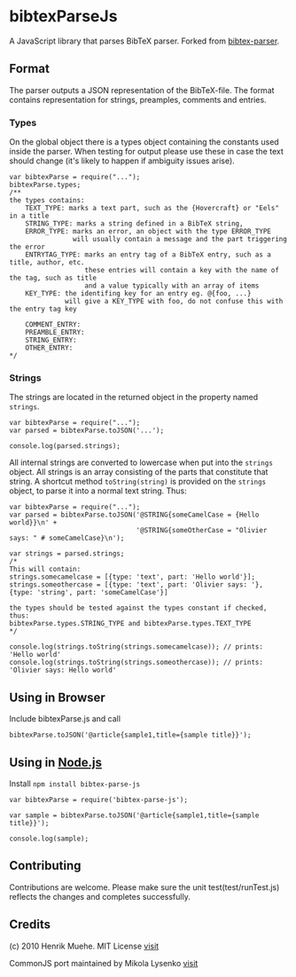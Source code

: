 bibtexParseJs
=============
A JavaScript library that parses BibTeX parser. Forked from 
[bibtex-parser](https://github.com/mikolalysenko/bibtex-parser).


## Format

The parser outputs a JSON representation of the BibTeX-file.  The
format contains representation for strings, preamples, comments and
entries.

### Types

On the global object there is a types object containing the constants
used inside the parser.  When testing for output please use these in
case the text should change (it's likely to happen if ambiguity issues
arise).

```
var bibtexParse = require("...");
bibtexParse.types;
/**
the types contains:
    TEXT_TYPE: marks a text part, such as the {Hovercraft} or "Eels" in a title
    STRING_TYPE: marks a string defined in a BibTeX string,
    ERROR_TYPE: marks an error, an object with the type ERROR_TYPE
                will usually contain a message and the part triggering the error
    ENTRYTAG_TYPE: marks an entry tag of a BibTeX entry, such as a title, author, etc.
                   these entries will contain a key with the name of the tag, such as title
                   and a value typically with an array of items
    KEY_TYPE: the identifing key for an entry eg. @{foo, ...}
              will give a KEY_TYPE with foo, do not confuse this with the entry tag key
    
    COMMENT_ENTRY: 
    PREAMBLE_ENTRY: 
    STRING_ENTRY: 
    OTHER_ENTRY: 
*/
```

### Strings

The strings are located in the returned object in the property named
```strings```.

```
var bibtexParse = require("...");
var parsed = bibtexParse.toJSON('...');

console.log(parsed.strings);
```

All internal strings are converted to lowercase when put into the
```strings``` object.  All strings is an array consisting of the parts
that constitute that string.  A shortcut method ```toString(string)```
is provided on the ```strings``` object, to parse it into a normal
text string.  Thus:

```
var bibtexParse = require("...");
var parsed = bibtexParse.toJSON('@STRING{someCamelCase = {Hello world}}\n' +
                                '@STRING{someOtherCase = "Olivier says: " # someCamelCase}\n');

var strings = parsed.strings;
/*
This will contain:
strings.somecamelcase = [{type: 'text', part: 'Hello world'}];
strings.someothercase = [{type: 'text', part: 'Olivier says: '}, {type: 'string', part: 'someCamelCase'}]

the types should be tested against the types constant if checked, thus:
bibtexParse.types.STRING_TYPE and bibtexParse.types.TEXT_TYPE
*/

console.log(strings.toString(strings.somecamelcase)); // prints: 'Hello world'
console.log(strings.toString(strings.someothercase)); // prints: 'Olivier says: Hello world'

```


## Using in Browser
Include bibtexParse.js and call 

```
bibtexParse.toJSON('@article{sample1,title={sample title}}');
```

## Using in [Node.js](http://nodejs.org/)
Install     ```npm install bibtex-parse-js```

```
var bibtexParse = require('bibtex-parse-js');

var sample = bibtexParse.toJSON('@article{sample1,title={sample title}}');

console.log(sample);
``` 

## Contributing
   Contributions are welcome. Please make sure the unit test(test/runTest.js) reflects the
   changes and completes successfully. 


## Credits
(c) 2010 Henrik Muehe.  MIT License 
[visit](https://code.google.com/p/bibtex-js/)


CommonJS port maintained by Mikola Lysenko 
[visit](https://github.com/mikolalysenko/bibtex-parser)
